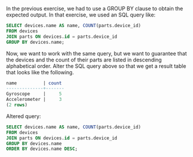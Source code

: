In the previous exercise, we had to use a GROUP BY clause to obtain the expected output. In that exercise, we used an SQL query like:
```sql
SELECT devices.name AS name, COUNT(parts.device_id)
FROM devices
JOIN parts ON devices.id = parts.device_id
GROUP BY devices.name;
```
Now, we want to work with the same query, but we want to guarantee that the devices and the count of their parts are listed in descending alphabetical order. Alter the SQL query above so that we get a result table that looks like the following.
```sql
name          | count
--------------+-------
Gyroscope     |     5
Accelerometer |     3
(2 rows)
```


Altered query:
```sql
SELECT devices.name AS name, COUNT(parts.device_id)
FROM devices
JOIN parts ON devices.id = parts.device_id
GROUP BY devices.name
ORDER BY devices.name DESC;
```